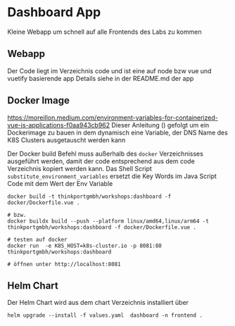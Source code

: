 # Dashboard App

Kleine Webapp um schnell auf alle Frontends des Labs zu kommen

## Webapp

Der Code liegt im Verzeichnis code und ist eine auf node bzw vue und vuetify basierende app
Details siehe in der README.md der app

## Docker Image

https://moreillon.medium.com/environment-variables-for-containerized-vue-js-applications-f0aa943cb962
Dieser Anleitung () gefolgt um ein Dockerimage zu bauen in dem dynamisch eine Variable, der DNS Name des K8S Clusters ausgetauscht werden kann

Der Docker build Befehl muss außerhalb des `docker` Verzeichnisses ausgeführt werden, damit der code entsprechend aus dem code Verzeichnis kopiert werden kann.
Das Shell Script `substitute_environment_variables` ersetzt die Key Words im Java Script Code mit dem Wert der Env Variable

```
docker build -t thinkportgmbh/workshops:dashboard -f docker/Dockerfile.vue .

# bzw.
docker buildx build --push --platform linux/amd64,linux/arm64 -t thinkportgmbh/workshops:dashboard -f docker/Dockerfile.vue .

# testen auf docker
docker run  -e K8S_HOST=k8s-cluster.io -p 8081:80 thinkportgmbh/workshops:dashboard

# öffnen unter http://localhost:8081

```

## Helm Chart

Der Helm Chart wird aus dem chart Verzeichnis installiert über

```
helm upgrade --install -f values.yaml  dashboard -n frontend .
```
